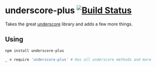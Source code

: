 # underscore-plus [![Build Status](https://travis-ci.org/atom/underscore-plus.svg?branch=master)](https://travis-ci.org/atom/underscore-plus)

Takes the great [underscore](http://underscorejs.org/) library and adds a few
more things.

## Using

```sh
npm install underscore-plus
```

```coffeescript
_ = require 'underscore-plus' # Has all underscore methods and more
```
